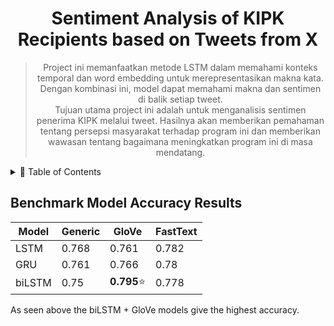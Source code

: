 <div align="center">
  <h1>Sentiment Analysis of KIPK Recipients based on Tweets from X</h1>
  <blockquote>
    Project ini memanfaatkan metode LSTM dalam memahami konteks temporal dan word embedding untuk merepresentasikan makna kata. Dengan kombinasi ini, model dapat memahami makna dan sentimen di balik setiap tweet. 
    <br>
    Tujuan utama project ini adalah untuk menganalisis sentimen penerima KIPK melalui tweet. Hasilnya akan memberikan pemahaman tentang persepsi masyarakat terhadap program ini dan memberikan wawasan tentang bagaimana meningkatkan program ini di masa mendatang.
  </blockquote>
</div>

<details>
  <summary>🏁 Table of Contents</summary>
  <ul>
    <li><a href="#Dataset">Dataset</a></li>
    <li><a href="#Teknologi-yang-Digunakan">Teknologi yang Digunakan</a>
    </li>
    <li><a href="#Infografik">Kontribusi</a></li>
    <li><a href="#Referensi">referensi</a></li>
    <li><a href="#Literatur">referensi</a></li>
    <li><a href="#License">Lisensi</a></li>
    <li><a href="#File">File</a></li>
    <li><a href="#Teams">Teams</a></li>
  </ul>
</details>

## **Benchmark Model Accuracy Results**

| Model        |         Generic        |          GloVe         |          FastText      |
| -----------  | ---------------------- | ---------------------- | ---------------------- |
| LSTM         |     0.768              |        0.761           |        0.782           |
| GRU          |     0.761              |        0.766           |        0.78            |
| biLSTM       |     0.75               |     **0.795**⭐        |        0.778           |

As seen above the biLSTM + GloVe models give the highest accuracy.
